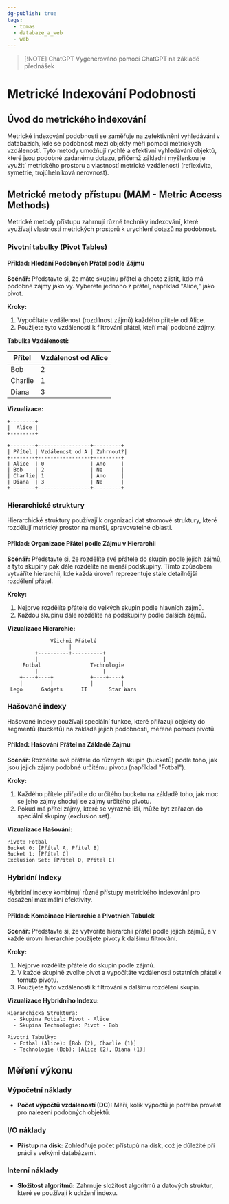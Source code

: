 ```yaml
---
dg-publish: true
tags:
  - tomas
  - databaze_a_web
  - web
---
```

> [!NOTE] ChatGPT
> Vygenerováno pomocí ChatGPT na základě přednášek

# Metrické Indexování Podobnosti

## Úvod do metrického indexování
Metrické indexování podobnosti se zaměřuje na zefektivnění vyhledávání v databázích, kde se podobnost mezi objekty měří pomocí metrických vzdáleností. Tyto metody umožňují rychlé a efektivní vyhledávání objektů, které jsou podobné zadanému dotazu, přičemž základní myšlenkou je využití metrického prostoru a vlastností metrické vzdálenosti (reflexivita, symetrie, trojúhelníková nerovnost).

## Metrické metody přístupu (MAM - Metric Access Methods)
Metrické metody přístupu zahrnují různé techniky indexování, které využívají vlastností metrických prostorů k urychlení dotazů na podobnost.

### Pivotní tabulky (Pivot Tables)

#### Příklad: Hledání Podobných Přátel podle Zájmu

**Scénář:** Představte si, že máte skupinu přátel a chcete zjistit, kdo má podobné zájmy jako vy. Vyberete jednoho z přátel, například "Alice," jako pivot.

**Kroky:**
1. Vypočítáte vzdálenost (rozdílnost zájmů) každého přítele od Alice.
2. Použijete tyto vzdálenosti k filtrování přátel, kteří mají podobné zájmy.

**Tabulka Vzdáleností:**

| Přítel  | Vzdálenost od Alice |
|---------|---------------------|
| Bob     | 2                   |
| Charlie | 1                   |
| Diana   | 3                   |

**Vizualizace:**
```
+--------+
|  Alice |
+--------+
```
```
+--------+-----------------+---------+
| Přítel | Vzdálenost od A | Zahrnout?|
+--------+-----------------+---------+
| Alice  | 0               | Ano     |
| Bob    | 2               | Ne      |
| Charlie| 1               | Ano     |
| Diana  | 3               | Ne      |
+--------+-----------------+---------+
```

### Hierarchické struktury

Hierarchické struktury používají k organizaci dat stromové struktury, které rozdělují metrický prostor na menší, spravovatelné oblasti.

#### Příklad: Organizace Přátel podle Zájmu v Hierarchii

**Scénář:** Představte si, že rozdělíte své přátele do skupin podle jejich zájmů, a tyto skupiny pak dále rozdělíte na menší podskupiny. Tímto způsobem vytváříte hierarchii, kde každá úroveň reprezentuje stále detailnější rozdělení přátel.

**Kroky:**
1. Nejprve rozdělíte přátele do velkých skupin podle hlavních zájmů.
2. Každou skupinu dále rozdělíte na podskupiny podle dalších zájmů.

**Vizualizace Hierarchie:**
```
              Všichni Přátelé
                    |
         +----------+----------+
         |                     |
     Fotbal                Technologie
         |                     |
    +----+----+            +----+----+
    |         |            |         |
 Lego      Gadgets      IT       Star Wars
```

### Hašované indexy

Hašované indexy používají speciální funkce, které přiřazují objekty do segmentů (bucketů) na základě jejich podobnosti, měřené pomocí pivotů.

#### Příklad: Hašování Přátel na Základě Zájmu

**Scénář:** Rozdělíte své přátele do různých skupin (bucketů) podle toho, jak jsou jejich zájmy podobné určitému pivotu (například "Fotbal").

**Kroky:**
1. Každého přítele přiřadíte do určitého bucketu na základě toho, jak moc se jeho zájmy shodují se zájmy určitého pivotu.
2. Pokud má přítel zájmy, které se výrazně liší, může být zařazen do speciální skupiny (exclusion set).

**Vizualizace Hašování:**
```
Pivot: Fotbal
Bucket 0: [Přítel A, Přítel B]
Bucket 1: [Přítel C]
Exclusion Set: [Přítel D, Přítel E]
```

### Hybridní indexy

Hybridní indexy kombinují různé přístupy metrického indexování pro dosažení maximální efektivity.

#### Příklad: Kombinace Hierarchie a Pivotních Tabulek

**Scénář:** Představte si, že vytvoříte hierarchii přátel podle jejich zájmů, a v každé úrovni hierarchie použijete pivoty k dalšímu filtrování.

**Kroky:**
1. Nejprve rozdělíte přátele do skupin podle zájmů.
2. V každé skupině zvolíte pivot a vypočítáte vzdálenosti ostatních přátel k tomuto pivotu.
3. Použijete tyto vzdálenosti k filtrování a dalšímu rozdělení skupin.

**Vizualizace Hybridního Indexu:**
```
Hierarchická Struktura:
  - Skupina Fotbal: Pivot - Alice
  - Skupina Technologie: Pivot - Bob

Pivotní Tabulky:
  - Fotbal (Alice): [Bob (2), Charlie (1)]
  - Technologie (Bob): [Alice (2), Diana (1)]
```

## Měření výkonu

### Výpočetní náklady

- **Počet výpočtů vzdáleností (DC):** Měří, kolik výpočtů je potřeba provést pro nalezení podobných objektů.
  
### I/O náklady

- **Přístup na disk:** Zohledňuje počet přístupů na disk, což je důležité při práci s velkými databázemi.

### Interní náklady

- **Složitost algoritmů:** Zahrnuje složitost algoritmů a datových struktur, které se používají k udržení indexu.

